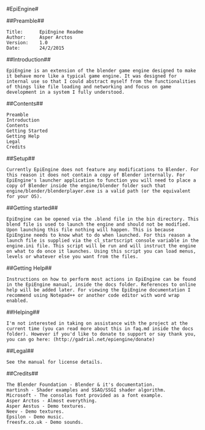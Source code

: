 #EpiEngine#

##Preamble##

    Title:      EpiEngine Readme  
    Author: 	Asper Arctos  
    Version: 	1.0  
    Date: 	    24/2/2015

##Introduction##

    EpiEngine is an extension of the blender game engine designed to make it behave more like a typical game engine. It was designed for internal use so that I could abstract myself from the functionalities of things like file loading and networking and focus on game development in a system I fully understood.
    
##Contents##

    Preamble  
    Introduction  
    Contents  
    Getting Started  
    Getting Help  
    Legal  
    Credits  
    
##Setup##

    Currently EpiEngine does not feature any modifications to Blender. For this reason it does not contain a copy of Blender internally. For EpiEngine's launcher application to function you will need to place a copy of Blender inside the engine/blender folder such that engine/blender/blenderplayer.exe is a valid path (or the equivalent for your OS).
    
##Getting started##

    EpiEngine can be opened via the .blend file in the bin directory. This blend file is used to launch the engine and should not be modified. Upon launching this file nothing will happen. This is because EpiEngine needs to know what to do when launched. For this reason a launch file is supplied via the cl_startscript console variable in the engine.ini file. This script will be run and will instruct the engine on what to do once it launches. Using this script you can load menus, levels or whatever else you want from the files. 

##Getting Help##

    Instructions on how to perform most actions in EpiEngine can be found in the EpiEngine manual, inside the docs folder. References to online help will be added later. For viewing the EpiEngine documentation I recommend using Notepad++ or another code editor with word wrap enabled.
    
##Helping##

    I'm not interested in taking on assistance with the project at the current time (you can read more about this in faq.md inside the docs folder). However if you'd like to donate to support or say thank you, you can go here: (http://gadrial.net/epiengine/donate)
    
##Legal##

    See the manual for license details.
    
##Credits##

    The Blender Foundation - Blender & it's documentation.  
    martinsh - Shader examples and SSAO/SSGI shader algorithm. 
    Microsoft - The consolas font provided as a font example.
    Asper Arctos - Almost everything.  
    Asper Aestus - Demo textures.
    Neev - Demo textures.
    Epsilon - Demo music.
    freesfx.co.uk - Demo sounds.